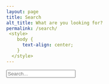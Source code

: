 ```yaml
---
layout: page
title: Search
alt_title: What are you looking for?
permalink: /search/
 <style>
    body {
      text-align: center;
    }
  </style>
---
```



<head>
  <script src="https://cdn.jsdelivr.net/npm/lunr/lunr.js"></script>
</head>

<input type="text" id="search-input" placeholder="Search...">
<div id="search-results"></div>


<script src="/_layouts/search.js"></script>
